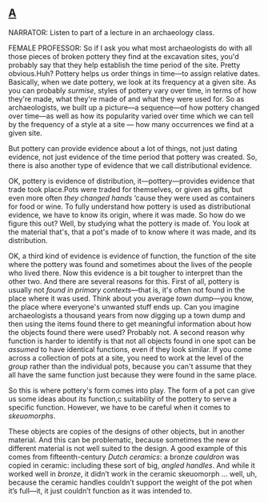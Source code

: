 ## [A]()

NARRATOR: Listen to part of a lecture in an archaeology class.

FEMALE PROFESSOR: So if I ask you what most archaeologists do with all those pieces of broken pottery they find at the excavation sites, you'd probably say that they help establish the time period of the site. Pretty obvious.Huh? Pottery helps us order things in time—to assign relative dates. Basically, when we date pottery, we look at its frequency at a given site. As you can probably *surmise*, styles of pottery vary over time, in terms of how they're made, what they're made of and what they were used for. So as archaeologists, we built up a picture—a sequence—of how pottery changed over time—as well as how its popularity varied over time which we can tell by the frequency of a style at a site — how many occurrences we find at a given site.

But pottery can provide evidence about a lot of things, not just dating evidence, not just evidence of the time period that pottery was created. So, there is also another type of evidence that we call distributional evidence.

OK, pottery is evidence of distribution, it—pottery—provides evidence that trade took place.Pots were traded for themselves, or given as gifts, but even more often *they changed hands* ‘cause they were used as containers for food or wine. To fully understand how pottery is used as distributional evidence, we have to know its origin, where it was made. So how do we figure this out? Well, by studying what the pottery is made of. You look at the material that's, that a pot's made of to know where it was made, and its distribution.

OK, a third kind of evidence is evidence of function, the function of the site where the pottery was found and sometimes about the lives of the people who lived there. Now this evidence is a bit tougher to interpret than the other two. And there are several reasons for this. First of all, pottery is usually not *found in primary contexts*—that is, it's often not found in the place where it was used. Think about you average *town dump*—you know, the place where everyone's unwanted stuff ends up. Can you imagine archaeologists a thousand years from now digging up a town dump and then using the items found there to get meaningful information about how the objects found there were used? Probably not. A second reason why function is harder to identify is that not all objects found in one spot can be *assumed* to have identical functions, even if they look similar. If you come across a collection of pots at a site, you need to work at the level of the *group* rather than the individual pots, because you can't assume that they all have the same function just because they were found in the same place.

So this is where pottery's form comes into play. The form of a pot can give us some ideas about its function,c suitability of the pottery to serve a specific function. However, we have to be careful when it comes to *skeuomorphs*.

These objects are copies of the designs of other objects, but in another material. And this can be problematic, because sometimes the new or different material is not well suited to the design. A good example of this comes from fifteenth-century *Dutch ceramics*: a bronze *cauldron* was copied in ceramic: including these sort of big, *angled handles*. And while it worked well in *bronze*, it didn’t work in the ceramic skeuomorph … well, uh, because the ceramic handles couldn’t support the weight of the pot when it’s full—it, it just couldn’t function as it was intended to.
